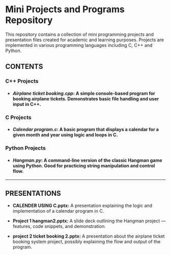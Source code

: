 # Mini Projects and Programs Repository
This repository contains a collection of mini programming projects and presentation files created for academic and learning purposes. Projects are implemented in various programming languages including C, C++ and Python.

## **CONTENTS**
### **C++ Projects**
- #### *Airplane ticket booking.cpp*: A simple console-based program for booking airplane tickets. Demonstrates basic file handling and user input in C++.

### **C Projects**
- #### *Calendar program.c*: A basic program that displays a calendar for a given month and year using logic and loops in C.

### Python Projects
- #### *Hangman.py*: A command-line version of the classic Hangman game using Python. Good for practicing string manipulation and control flow.
-------
## **PRESENTATIONS**
- **CALENDER USING C.pptx:** A presentation explaining the logic and implementation of a calendar program in C.

- **Project 1 hangman2.pptx:** 
A slide deck outlining the Hangman project — features, code snippets, and demonstration.

- **project 2 ticket booking 2.pptx:** 
A presentation about the airplane ticket booking system project, possibly explaining the flow and output of the program.
